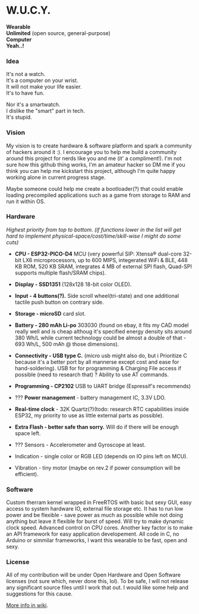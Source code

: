 # W.U.C.Y.  

  **Wearable**  
  **Unlimited** (open source, general-purpose)  
  **Computer**  
  **Yeah..!**  

### Idea

It's not a watch.  
It's a computer on your wrist.  
It will not make your life easier.  
It's to have fun.   
  
Nor it's a smartwatch.  
I dislike the "smart" part in tech.  
It's stupid.  
  
### Vision

My vision is to create hardware & software platform and spark a community of hackers around it :). I encourage you to help me build a community around this project for nerds like you and me (it' a compliment!). I'm not sure how this github thing works, I'm an amateur hacker so DM me if you think you can help me kickstart this project, although I'm quite happy working alone in current progress stage.

Maybe someone could help me create a bootloader(?) that could enable loading precompiled applications such as a game from storage to RAM and run it within OS.

### Hardware

_Highest priority from top to bottom. 
(if functions lower in the list will get hard to implement physical-space/cost/time/skill-wise I might do some cuts)_

* **CPU - ESP32-PICO-D4** MCU (very powerful SIP: Xtensa® dual-core 32-bit LX6 microprocessors, up to 600 MIPS, integerated WiFi & BLE, 448 KB ROM, 520 KB SRAM, integrates 4 MB of external SPI flash, Quad-SPI supports multiple flash/SRAM chips).
* **Display - SSD1351** (128x128 18-bit color OLED).
* **Input - 4 buttons(?).** Side scroll wheel(tri-state) and one additional tactile push button on contrary side.
* **Storage - microSD** card slot.
* **Battery - 280 mAh Li-po** 303030 (found on ebay, it fits my CAD model really well and is cheap althoug it's specified energy density sits around 380 Wh/L while current technology could be almost a double of that - 693 Wh/L, 500 mAh @ those dimensions).
* **Connectivity - USB type C.** (micro usb might also do, but i Prioritize C because it's a better port by all mannerse except cost and   ease for hand-soldering). USB for for programming & Charging File access if possible (need to research that) ? Ability to use AT commands.
* **Programming - CP2102**  USB to UART bridge (Espressif's recommends)
* ??? **Power management** - battery management IC, 3.3V LDO.
* **Real-time clock** - 32K Quartz(?)(todo: research RTC capabilities inside ESP32, my priority to use as little external parts as possible).
* **Extra Flash - better safe than sorry.** Will do if there will be enough space left. 
* ??? Sensors - Accelerometer and Gyroscope at least.



* Indication - single color or RGB LED (depends on IO pins left on MCU).
* Vibration - tiny motor (maybe on rev.2 if power consumption will be efficient).

### Software 
Custom therram kernel wrapped in FreeRTOS with basic but sexy GUI, easy access to system hardware IO, external file storage etc. It has to run low power and be flexible - save power as much as possible while not doing anything but leave it flexible for burst of speed. Will try to make dynamic clock speed. Advanced control on CPU cores.  Another key factor is to make an API framework for easy application developement. All code in C, no Arduino or simmilar frameworks, I want this wearable to be fast, open and sexy. 

### License
All of my contribution will be under Open Hardware and Open Software licenses (not sure which, never done this, lol). To be safe, I will not release any significant source files until I work that out. I would like some help and suggestions for this cause.

[More info in wiki](https://github.com/therram/thera/wiki).
  
